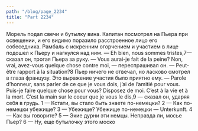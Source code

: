 ```yaml
---
path: "/blog/page_2234"
title: "Part 2234"
---
```


Морель подал свечи и бутылку вина. Капитан посмотрел на Пьера при освещении, и его видимо поразило расстроенное лицо его собеседника. Рамбаль с искренним огорчением и участием в лице подошел к Пьеру и нагнулся над ним.
— Eh bien, nous sommes tristes,7— сказал он, трогая Пьера за руку. — Vous aurai-je fait de la peine? Non, vrai, avez-vous quelque chose contre moi, — переспрашивал он. — Peut-être rapport à la situation?8
Пьер ничего не отвечал, но ласково смотрел в глаза французу. Это выражение участия было приятно ему.
— Parole d’honneur, sans parler de ce que je vous dois, j’ai de l’amitié pour vous. Puis-je faire quelque chose pour vous? Disposez de moi. C’est à la vie et à la mort. C’est la main sur le coeur que je vous le dis,9 — сказал он, ударяя себя в грудь.
1 — Кстати, вы стало быть знаете по-немецки?
2 — Как по-немецки убежище?
3 — Убежище? Убежище по-немецки — Unterkunft.
4 — Как вы говорите?
5 — Экие дурни эти немцы. Неправда ли, мосье Пьер?
6 — Ну, еще бутылочку этого моско
